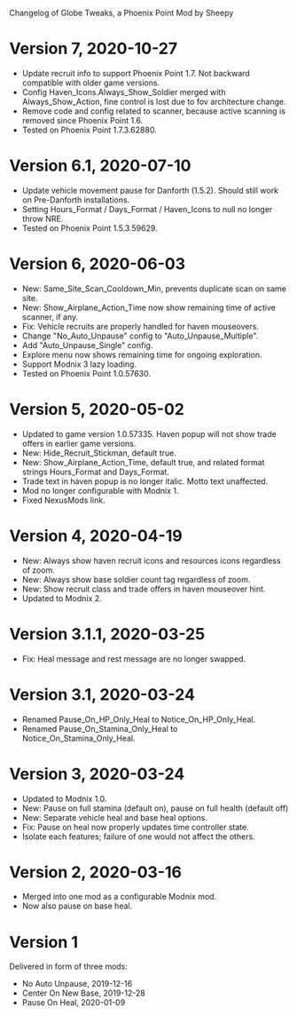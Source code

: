 Changelog of Globe Tweaks, a Phoenix Point Mod by Sheepy

# Version 7, 2020-10-27

* Update recruit info to support Phoenix Point 1.7.  Not backward compatible with older game versions.
* Config Haven_Icons.Always_Show_Soldier merged with Always_Show_Action, fine control is lost due to fov architecture change.
* Remove code and config related to scanner, because active scanning is removed since Phoenix Point 1.6.
* Tested on Phoenix Point 1.7.3.62880.

# Version 6.1, 2020-07-10

* Update vehicle movement pause for Danforth (1.5.2).  Should still work on Pre-Danforth installations.
* Setting Hours_Format / Days_Format / Haven_Icons to null no longer throw NRE.
* Tested on Phoenix Point 1.5.3.59629.

# Version 6, 2020-06-03

* New: Same_Site_Scan_Cooldown_Min, prevents duplicate scan on same site.
* New: Show_Airplane_Action_Time now show remaining time of active scanner, if any.
* Fix: Vehicle recruits are properly handled for haven mouseovers.
* Change "No_Auto_Unpause" config to "Auto_Unpause_Multiple".
* Add "Auto_Unpause_Single" config.
* Explore menu now shows remaining time for ongoing exploration.
* Support Modnix 3 lazy loading.
* Tested on Phoenix Point 1.0.57630.

# Version 5, 2020-05-02

* Updated to game version 1.0.57335.  Haven popup will not show trade offers in earlier game versions.
* New: Hide_Recruit_Stickman, default true.
* New: Show_Airplane_Action_Time, default true, and related format strings Hours_Format and Days_Format.
* Trade text in haven popup is no longer italic.  Motto text unaffected.
* Mod no longer configurable with Modnix 1.
* Fixed NexusMods link.

# Version 4, 2020-04-19

* New: Always show haven recruit icons and resources icons regardless of zoom.
* New: Always show base soldier count tag regardless of zoom.
* New: Show recruit class and trade offers in haven mouseover hint.
* Updated to Modnix 2.

# Version 3.1.1, 2020-03-25

* Fix: Heal message and rest message are no longer swapped.

# Version 3.1, 2020-03-24

* Renamed Pause_On_HP_Only_Heal to Notice_On_HP_Only_Heal.
* Renamed Pause_On_Stamina_Only_Heal to Notice_On_Stamina_Only_Heal.

# Version 3, 2020-03-24

* Updated to Modnix 1.0.
* New: Pause on full stamina (default on), pause on full health (default off)
* New: Separate vehicle heal and base heal options.
* Fix: Pause on heal now properly updates time controller state.
* Isolate each features; failure of one would not affect the others.

# Version 2, 2020-03-16

* Merged into one mod as a configurable Modnix mod.
* Now also pause on base heal.

# Version 1

Delivered in form of three mods:

* No Auto Unpause, 2019-12-16
* Center On New Base, 2019-12-28
* Pause On Heal, 2020-01-09